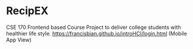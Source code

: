 # RecipEX
CSE 170 Frontend based Course Project to deliver college students with healthier life style. 
https://francisbian.github.io/introHCI/login.html 
(Mobile App View)
